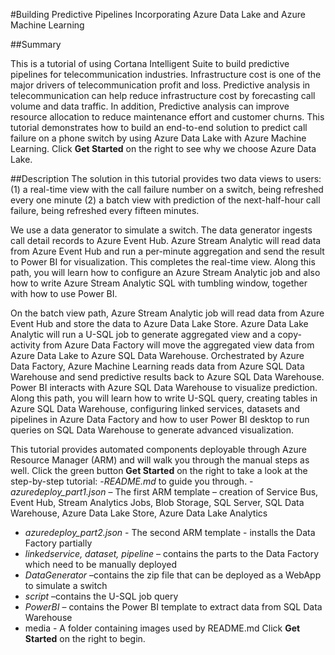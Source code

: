 #Building Predictive Pipelines Incorporating Azure Data Lake and Azure Machine Learning

##Summary

This is a tutorial of using Cortana Intelligent Suite to build predictive pipelines for telecommunication industries. Infrastructure cost is one of the major drivers of telecommunication profit and loss. Predictive analysis in telecommunication can help reduce infrastructure cost by forecasting call volume and data traffic. In addition, Predictive analysis can improve resource allocation to reduce maintenance effort and customer churns.   This tutorial demonstrates how to build an end-to-end solution to predict call failure on a phone switch by using Azure Data Lake with Azure Machine Learning. Click **Get Started** on the right to see why we choose Azure Data Lake.

##Description
The solution in this tutorial provides two data views to users: (1) a real-time view with the call failure number on a switch, being refreshed every one minute (2) a batch view with prediction of the next-half-hour call failure, being refreshed every fifteen minutes.

We use a data generator to simulate a switch. The data generator ingests call detail records to Azure Event Hub. Azure Stream Analytic will read data from Azure Event Hub and run a per-minute aggregation and send the result to Power BI for visualization. This completes the real-time view. Along this path, you will learn how to configure an Azure Stream Analytic job and also how to write Azure Stream Analytic SQL with tumbling window, together with how to use Power BI.

On the batch view path, Azure Stream Analytic job will read data from Azure Event Hub and store the data to Azure Data Lake Store. Azure Data Lake Analytic will run a U-SQL job to generate aggregated view and a copy-activity from Azure Data Factory will move the aggregated view data from Azure Data Lake to Azure SQL Data Warehouse. Orchestrated by Azure Data Factory, Azure Machine Learning reads data from Azure SQL Data Warehouse and send predictive results back to Azure SQL Data Warehouse. Power BI interacts with Azure SQL Data Warehouse to visualize prediction.  Along this path, you will learn how to write U-SQL query, creating tables in Azure SQL Data Warehouse, configuring linked services, datasets and pipelines in Azure Data Factory and how to user Power BI desktop to run queries on SQL Data Warehouse to generate advanced visualization.

This tutorial provides automated  components deployable through Azure Resource Manager (ARM) and will walk you through the manual steps as well. Click the green button **Get Started** on the right to take a look at the step-by-step tutorial:
-*README.md* to guide you through.
-*azuredeploy_part1.json* – The first ARM template – creation of Service Bus, Event Hub, Stream Analytics Jobs, Blob Storage, SQL Server, SQL Data Warehouse, Azure Data Lake Store, Azure Data Lake Analytics
-	*azuredeploy_part2.json* - The second ARM template - installs the Data Factory partially
-	*linkedservice, dataset, pipeline* – contains the parts to the Data Factory which need to be manually deployed
-	*DataGenerator* –contains the zip file that can be deployed as a WebApp to simulate a switch
-	*script* –contains the U-SQL job query
-	*PowerBI* – contains the Power BI template to extract data from SQL Data Warehouse
-	media - A folder containing images used by README.md
Click **Get Started** on the right to begin.
